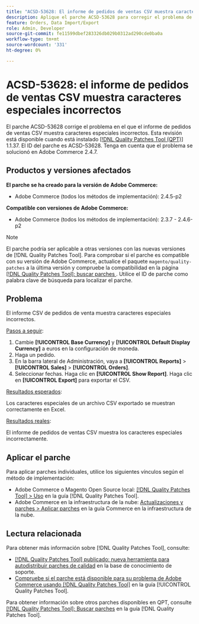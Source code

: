 ```yaml
---
title: "ACSD-53628: El informe de pedidos de ventas CSV muestra caracteres especiales incorrectos"
description: Aplique el parche ACSD-53628 para corregir el problema de Adobe Commerce en el que el informe CSV de pedidos de venta muestra caracteres especiales incorrectos.
feature: Orders, Data Import/Export
role: Admin, Developer
source-git-commit: fe11599dbef283326db029b0312ad290cde0ba0a
workflow-type: tm+mt
source-wordcount: '331'
ht-degree: 0%

---
```


# ACSD-53628: el informe de pedidos de ventas CSV muestra caracteres especiales incorrectos

El parche ACSD-53628 corrige el problema en el que el informe de pedidos de ventas CSV muestra caracteres especiales incorrectos. Esta revisión está disponible cuando está instalado [[!DNL Quality Patches Tool (QPT)]](https://experienceleague.adobe.com/en/docs/commerce-knowledge-base/kb/announcements/commerce-announcements/magento-quality-patches-released-new-tool-to-self-serve-quality-patches) 1.1.37. El ID del parche es ACSD-53628. Tenga en cuenta que el problema se solucionó en Adobe Commerce 2.4.7.

## Productos y versiones afectados

**El parche se ha creado para la versión de Adobe Commerce:**

* Adobe Commerce (todos los métodos de implementación): 2.4.5-p2

**Compatible con versiones de Adobe Commerce:**

* Adobe Commerce (todos los métodos de implementación): 2.3.7 - 2.4.6-p2

>[!NOTE]
>
>El parche podría ser aplicable a otras versiones con las nuevas versiones de [!DNL Quality Patches Tool]. Para comprobar si el parche es compatible con su versión de Adobe Commerce, actualice el paquete `magento/quality-patches` a la última versión y compruebe la compatibilidad en la página [[!DNL Quality Patches Tool]: buscar parches ](https://experienceleague.adobe.com/tools/commerce-quality-patches/index.html). Utilice el ID de parche como palabra clave de búsqueda para localizar el parche.

## Problema

El informe CSV de pedidos de venta muestra caracteres especiales incorrectos.

<u>Pasos a seguir</u>:

1. Cambie **[!UICONTROL Base Currency]** y **[!UICONTROL Default Display Currency]** a euros en la configuración de moneda.
1. Haga un pedido.
1. En la barra lateral de Administración, vaya a **[!UICONTROL Reports]** > **[!UICONTROL Sales]** > **[!UICONTROL Orders]**.
1. Seleccionar fechas. Haga clic en **[!UICONTROL Show Report]**. Haga clic en **[!UICONTROL Export]** para exportar el CSV.

<u>Resultados esperados</u>:

Los caracteres especiales de un archivo CSV exportado se muestran correctamente en Excel.

<u>Resultados reales</u>:

El informe de pedidos de ventas CSV muestra los caracteres especiales incorrectamente.


## Aplicar el parche

Para aplicar parches individuales, utilice los siguientes vínculos según el método de implementación:

* Adobe Commerce o Magento Open Source local: [[!DNL Quality Patches Tool] > Uso](/help/tools/quality-patches-tool/usage.md) en la guía [!DNL Quality Patches Tool].
* Adobe Commerce en la infraestructura de la nube: [Actualizaciones y parches > Aplicar parches](https://experienceleague.adobe.com/docs/commerce-cloud-service/user-guide/develop/upgrade/apply-patches.html) en la guía Commerce en la infraestructura de la nube.

## Lectura relacionada

Para obtener más información sobre [!DNL Quality Patches Tool], consulte:

* [[!DNL Quality Patches Tool] publicado: nueva herramienta para autodistribuir parches de calidad](https://experienceleague.adobe.com/en/docs/commerce-knowledge-base/kb/announcements/commerce-announcements/magento-quality-patches-released-new-tool-to-self-serve-quality-patches) en la base de conocimiento de soporte.
* [Compruebe si el parche está disponible para su problema de Adobe Commerce usando [!DNL Quality Patches Tool]](/help/tools/quality-patches-tool/patches-available-in-qpt/check-patch-for-magento-issue-with-magento-quality-patches.md) en la guía [!UICONTROL Quality Patches Tool].


Para obtener información sobre otros parches disponibles en QPT, consulte [[!DNL Quality Patches Tool]: Buscar parches](https://experienceleague.adobe.com/tools/commerce-quality-patches/index.html) en la guía [!DNL Quality Patches Tool].
